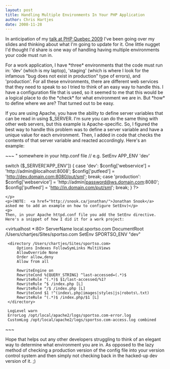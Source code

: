 ```yaml
--- 
layout: post
title: Handling Multiple Environments In Your PHP Application
author: Chris Hartjes
date: 2008-11-28
---
```

<p>In anticipation of my <a href="http://conf.phpquebec.com/en/session#deployment_is_not_a_4_letter_word">talk at PHP Quebec 2009</a> I've been going over my slides and thinking about what I'm going to update for it.  One little nugget I'd thought I'd share is one way of handling having multiple environments your code must run in.
</p>
<p>
For a work application, I have *three* environments that the code must run in:  'dev' (which is my laptop), 'staging' (which is where I look for the infamous "bug does not exist in production" type of errors), and 'production'.  For all these environments, there are different web services that they need to speak to so I tried to think of an easy way to handle this.  I have a configuration file that is used, so it seemed to me that this would be a logical place to do the *check* for what environment we are in.  But *how* to define where we are?  That turned out to be easy.
</p>
<p>
If you are using Apache, you have the ability to define server variables that can be read in using $_SERVER.  I'm sure you can do the same thing with other web servers, but this example is Apache-specific.  So, I figured the best way to handle this problem was to define a server variable and have a unique value for each environment.  Then, I added in code that checks the contents of that server variable and reacted accordingly.  Here's an example:
</p>
<p>
~~~
<?php
// In Apache, add SetEnv APP_ENV "<unique environment value>" somewhere in your http.conf file
// e.g. SetEnv APP_ENV 'dev'

switch ($_SERVER['APP_ENV']) {
    case 'dev':
        $config['webservice'] = 'http://admin@localhost:8008';
        $config['putfeed'] = 'http://dev.domain.com:8080/put/sml';
        break;
    case 'production':
        $config['webservice'] = 'http://admin|password@ws.domain.com:8080';
        $config['putfeed'] = 'http://in.domain.com/put/sml';
        break;
}
?>
~~~
</p>
<p>(NOTE:  <a href="http://snook.ca/jonathan/">Jonathan Snook</a> asked me to add an example on how to configure SetEnv)</p>
<p>
Then, in your Apache httpd.conf file you add the SetEnv directive.  Here's a snippet of how I did it for a work project:
~~~
<virtualhost *:80> 
     ServerName local.sportso.com 
     DocumentRoot /Users/chartjes/Sites/sportso.com 
     SetEnv SPORTSO_ENV "dev" 
  
     <directory /Users/chartjes/Sites/sportso.com> 
         Options Indexes FollowSymLinks MultiViews 
         AllowOverride None 
         Order allow,deny 
         Allow from all 
          
         RewriteEngine on 
         RewriteCond %{QUERY_STRING} ^last-accessed=(.*)$ 
         RewriteRule ^(.*)$ $1/last-accessed/%1? 
         RewriteRule ^$ /index.php [L] 
         RewriteRule ^/$ /index.php [L] 
         RewriteCond $1 !^(index\.php|images|styles|js|robots\.txt) 
         RewriteRule ^(.*)$ /index.php/$1 [L] 
     </directory> 
      
     LogLevel warn 
     ErrorLog /opt/local/apache2/logs/sportso.com-error.log 
     CustomLog /opt/local/apache2/logs/sportso.com-access.log combined 
</virtualhost> 
~~~
</p><p>
Hope that helps out any other developers struggling to think of an elegant way to determine what environment you are in.  As opposed to the lazy method of checking a production version of the config file into your version control system and then simply not checking back in the hacked-up dev version of it. ;)
</p>
